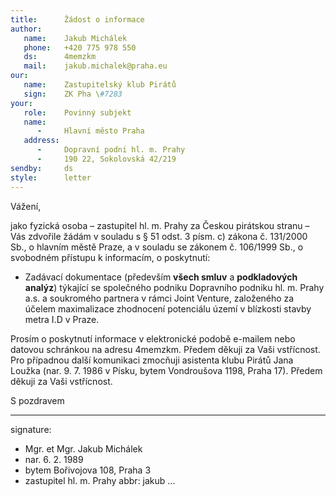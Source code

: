 ```yaml
---
title:      Žádost o informace
author:
   name:    Jakub Michálek
   phone:   +420 775 978 550
   ds:      4memzkm
   mail:    jakub.michalek@praha.eu
our:
   name:    Zastupitelský klub Pirátů
   sign:    ZK Pha \#7283
your:
   role:    Povinný subjekt
   name:    
      -     Hlavní město Praha
   address:
      -     Dopravní podni hl. m. Prahy
      -     190 22, Sokolovská 42/219
sendby:     ds
style:      letter
---
```


Vážení, 

jako fyzická osoba – zastupitel hl. m. Prahy za Českou pirátskou stranu – Vás zdvořile žádám v souladu s § 51 odst. 3 písm. c) zákona č. 131/2000 Sb., o hlavním městě Praze, a v souladu se zákonem č. 106/1999 Sb., o svobodném přístupu k informacím, o poskytnutí:

* Zadávací dokumentace (především **všech smluv** a **podkladových analýz**) týkající se společného podniku Dopravního podniku hl. m. Prahy a.s. a soukromého partnera v rámci Joint Venture, založeného za účelem maximalizace zhodnocení potenciálu území v blízkosti stavby metra I.D v Praze. 

Prosím o poskytnutí informace v elektronické podobě e-mailem nebo datovou schránkou na adresu 4memzkm. Předem děkuji za Vaši vstřícnost. Pro případnou další komunikaci zmocňuji asistenta klubu Pirátů Jana Loužka (nar. 9. 7. 1986 v Písku, bytem Vondroušova 1198, Praha 17). Předem děkuji za Vaši vstřícnost.

S pozdravem

---
signature: 
  - Mgr. et Mgr. Jakub Michálek
  - nar. 6. 2. 1989
  - bytem Bořivojova 108, Praha 3
  - zastupitel hl. m. Prahy
abbr:       jakub
...
